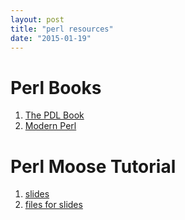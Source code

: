 ```yaml
---
layout: post
title: "perl resources"
date: "2015-01-19"
---
```

# Perl Books

1. [The PDL Book](http://www.physics.purdue.edu/~mlister/articles/PDL-Book-20120205.pdf)
2. [Modern Perl](http://www.onyxneon.com/books/modern_perl/index.html)

# Perl Moose Tutorial

1. [slides](http://www.houseabsolute.com/presentations/intro-moose-class/)
2. [files for slides](http://www.urth.org/~autarch/intro-to-moose.tar.gz)
